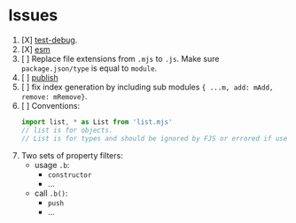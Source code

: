 # Issues

1. [X] [test-debug](./test-debug.md).
2. [X] [esm](./esm.md)
3. [ ] Replace file extensions from `.mjs` to `.js`. Make sure `package.json/type` is equal to `module`.
4. [ ] [publish](publish.md)
5. [ ] fix index generation by including sub modules `{ ...m, add: mAdd, remove: mRemove}`.
6. [ ] Conventions:
    ```js
    import list, * as List from 'list.mjs'
    // list is for objects.
    // List is for types and should be ignored by FJS or errored if used in code.
    ```
7. Two sets of property filters:
   - usage `.b`:
     - `constructor`
     - ...
   - call `.b()`:
     - `push`
     - ...
